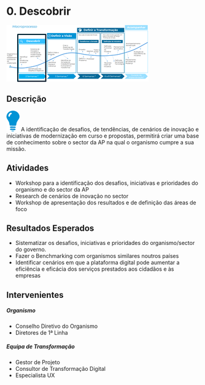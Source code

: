 # 0. Descobrir

![Descobrir](images/processo-descobrir.png)

## Descrição

![descobrir](images/descobrir_icon.png)
A identificação de desafios, de tendências, de cenários de inovação e iniciativas de modernização em curso e propostas, permitirá criar uma base de conhecimento sobre o sector da AP na qual o organismo cumpre a sua missão. 

## Atividades
* Workshop para a identificação dos desafios, iniciativas e prioridades do organismo e do sector da AP
* Research de cenários de inovação no sector
* Workshop de apresentação dos resultados e de definição das áreas de foco 

## Resultados Esperados
* Sistematizar os desafios, iniciativas e prioridades do organismo/sector do governo.
* Fazer o Benchmarking com organismos similares noutros países
* Identificar cenários em que a plataforma digital pode aumentar a eficiência e eficácia dos serviços prestados aos cidadãos e às empresas

## Intervenientes
##### Organismo
* Conselho Diretivo do Organismo
* Diretores de 1ª Linha

##### Equipa de Transformação
* Gestor de Projeto 
* Consultor de Transformação Digital
* Especialista UX 




